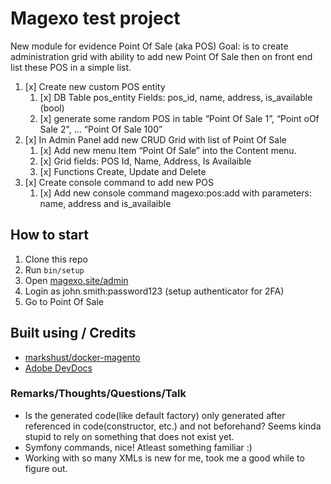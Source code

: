 # Magexo test project

New module for evidence Point Of Sale (aka POS)
Goal: is to create administration grid with ability to add new Point Of Sale then on front end list these POS in a simple list.

1. [x] Create new custom POS entity
    1. [x] DB Table pos_entity Fields: pos_id, name, address, is_available (bool)
    2. [x] generate some random POS in table “Point Of Sale 1”, “Point oOf Sale 2", ... “Point Of Sale 100”
2. [x] In Admin Panel add new CRUD Grid with list of Point Of Sale
    1. [x] Add new menu Item “Point Of Sale” into the Content menu.
    2. [x] Grid fields: POS Id, Name, Address, Is Availaible
    3. [x] Functions Create, Update and Delete
3. [x] Create console command to add new POS
    1. [x] Add new console command magexo:pos:add with parameters: name, address and is_availaible

## How to start

1. Clone this repo
2. Run ```bin/setup```
3. Open [magexo.site/admin](https://magexo.site/admin)
4. Login as john.smith:password123 (setup authenticator for 2FA)
5. Go to Point Of Sale

## Built using / Credits

- [markshust/docker-magento](https://github.com/markshust/docker-magento)
- [Adobe DevDocs](https://devdocs.magento.com/)


### Remarks/Thoughts/Questions/Talk

- Is the generated code(like default factory) only generated after referenced in code(constructor, etc.) and not beforehand? Seems kinda stupid to rely on something that does not exist yet.
- Symfony commands, nice! Atleast something familiar :)
- Working with so many XMLs is new for me, took me a good while to figure out.